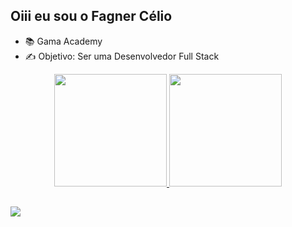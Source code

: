 ## Oiii eu sou o Fagner Célio
* 📚 Gama Academy
* ✍️ Objetivo: Ser uma Desenvolvedor Full Stack

<div align="center">
  <a href="https://github.com/fagnertri">
  <img height="180em" src="https://github-readme-stats.vercel.app/api?username=fagnertri&show_icons=true&theme=dracula&include_all_commits=true&count_private=true"/>
  <img height="180em" src="https://github-readme-stats.vercel.app/api/top-langs/?username=fagnertri&layout=compact&langs_count=7&theme=dracula"/>
</div>
 
  ##
 
<div> 
  <a href="https://www.linkedin.com/in/fagner-celio-a159b61b9/" target="_blank"><img src="https://img.shields.io/badge/-LinkedIn-%230077B5?style=for-the-badge&logo=linkedin&logoColor=white" target="_blank"></a> 
 
  
 
</div>
